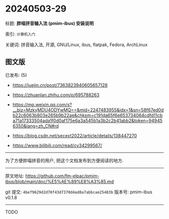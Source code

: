 # 20240503-29

标题:
**胖喵拼音输入法 (pmim-ibus) 安装说明**

索引: `计算机入门`

关键词: 拼音输入法, 开源, GNU/Linux, ibus, flatpak, Fedora, ArchLinux


## 图文版

已发布: (5)

+ <https://juejin.cn/post/7363823940605657128>

+ <https://zhuanlan.zhihu.com/p/695788263>

+ <https://mp.weixin.qq.com/s?__biz=MzkyMDU4ODYwMQ==&mid=2247483955&idx=1&sn=58f67ed0db22c6063b803e265b9b22ae&chksm=c191da65f6e653734064cdfd11cba71a17333504ada1f0d0af175e6a3a545b1a3b2c2b41abb2&token=949456350&lang=zh_CN#rd>

+ <https://blog.csdn.net/secext2022/article/details/138447270>

+ <https://www.bilibili.com/read/cv34299567/>

----

为了方便胖喵拼音的用户, 把这个文档发布到方便阅读的地方.

----

原文地址: <https://github.com/fm-elpac/pmim-ibus/blob/main/doc/%E5%AE%89%E8%A3%85.md>

git 提交: `4bef9629d2d78f43d7370d4ad8a7abbcae25483b`
版本号: pmim-ibus v0.1.8

----

TODO

